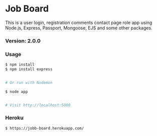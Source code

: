 # Job Board

This is a user login, registration comments contact page role app using Node.js, Express, Passport, Mongoose, EJS and some other packages.

### Version: 2.0.0

### Usage

```sh
$ npm install
$ npm install express
```

```sh

# Or run with Nodemon

$ node app


# Visit http://localhost:5000
```
### Heroku
```sh
$ https://jobb-board.herokuapp.com/

```
